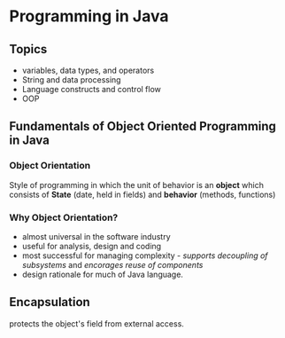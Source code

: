# Programming in Java

## Topics
* variables, data types, and operators
* String and data processing
* Language constructs and control flow
* OOP


## Fundamentals of Object Oriented Programming in Java
### Object Orientation
Style of programming in which the unit of behavior is an __object__ which consists of __State__ (date, held in fields) and __behavior__ (methods, functions)

### Why Object Orientation?
* almost universal in the software industry
* useful for analysis, design and coding
* most successful for managing complexity - _supports decoupling of subsystems_ and _encorages reuse of components_
* design rationale for much of Java language.

## Encapsulation
protects the object's field from external access.